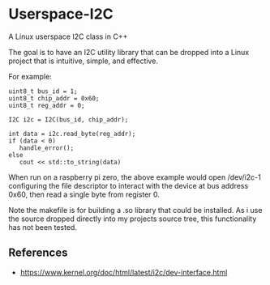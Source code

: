 # Userspace-I2C
A Linux userspace I2C class in C++

The goal is to have an I2C utility library that can be dropped into a Linux project that is intuitive,
simple, and effective.

For example:
```
uint8_t bus_id = 1;
uint8_t chip_addr = 0x60;
uint8_t reg_addr = 0;

I2C i2c = I2C(bus_id, chip_addr);

int data = i2c.read_byte(reg_addr);
if (data < 0)
   handle_error();
else
   cout << std::to_string(data)
```
When run on a raspberry pi zero, the above example would open /dev/i2c-1 configuring the file descriptor to interact 
with the device at bus address 0x60, then read a single byte from register 0.

Note the makefile is for building a .so library that could be installed.  As i use the source dropped 
directly into my projects source tree, this functionality has not been tested.

## References ###
  * https://www.kernel.org/doc/html/latest/i2c/dev-interface.html
